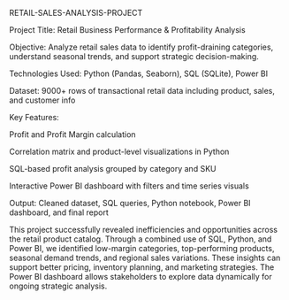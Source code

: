 RETAIL-SALES-ANALYSIS-PROJECT

Project Title: Retail Business Performance & Profitability Analysis

Objective: Analyze retail sales data to identify profit-draining categories, understand seasonal trends, and support strategic decision-making.

Technologies Used: Python (Pandas, Seaborn), SQL (SQLite), Power BI

Dataset: 9000+ rows of transactional retail data including product, sales, and customer info

Key Features:

Profit and Profit Margin calculation

Correlation matrix and product-level visualizations in Python

SQL-based profit analysis grouped by category and SKU

Interactive Power BI dashboard with filters and time series visuals

Output: Cleaned dataset, SQL queries, Python notebook, Power BI dashboard, and final report

This project successfully revealed inefficiencies and opportunities across the retail product catalog. Through a combined use of SQL, Python, and Power BI, we identified low-margin categories, top-performing products, seasonal demand trends, and regional sales variations. These insights can support better pricing, inventory planning, and marketing strategies. The Power BI dashboard allows stakeholders to explore data dynamically for ongoing strategic analysis.

